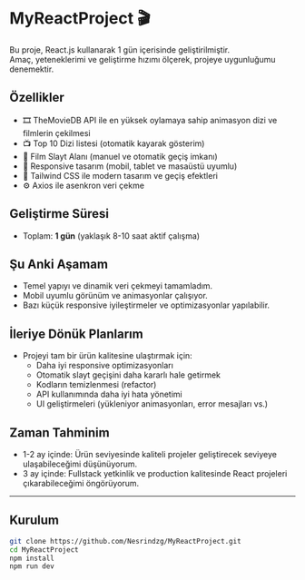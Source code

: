 # MyReactProject 🎬

Bu proje, React.js kullanarak 1 gün içerisinde geliştirilmiştir.  
Amaç, yeteneklerimi ve geliştirme hızımı ölçerek, projeye uygunluğumu denemektir.

## Özellikler
- 🎞️ TheMovieDB API ile en yüksek oylamaya sahip animasyon dizi ve filmlerin çekilmesi
- 📺 Top 10 Dizi listesi (otomatik kayarak gösterim)
- 🎥 Film Slayt Alanı (manuel ve otomatik geçiş imkanı)
- 📱 Responsive tasarım (mobil, tablet ve masaüstü uyumlu)
- 🎨 Tailwind CSS ile modern tasarım ve geçiş efektleri
- ⚙️ Axios ile asenkron veri çekme

## Geliştirme Süresi
- Toplam: **1 gün** (yaklaşık 8-10 saat aktif çalışma)

## Şu Anki Aşamam
- Temel yapıyı ve dinamik veri çekmeyi tamamladım.
- Mobil uyumlu görünüm ve animasyonlar çalışıyor.
- Bazı küçük responsive iyileştirmeler ve optimizasyonlar yapılabilir.

## İleriye Dönük Planlarım
- Projeyi tam bir ürün kalitesine ulaştırmak için:
  - Daha iyi responsive optimizasyonları
  - Otomatik slayt geçişini daha kararlı hale getirmek
  - Kodların temizlenmesi (refactor)
  - API kullanımında daha iyi hata yönetimi
  - UI geliştirmeleri (yükleniyor animasyonları, error mesajları vs.)

## Zaman Tahminim
- 1-2 ay içinde: Ürün seviyesinde kaliteli projeler geliştirecek seviyeye ulaşabileceğimi düşünüyorum.
- 3 ay içinde: Fullstack yetkinlik ve production kalitesinde React projeleri çıkarabileceğimi öngörüyorum.

---

## Kurulum

```bash
git clone https://github.com/Nesrindzg/MyReactProject.git
cd MyReactProject
npm install
npm run dev
